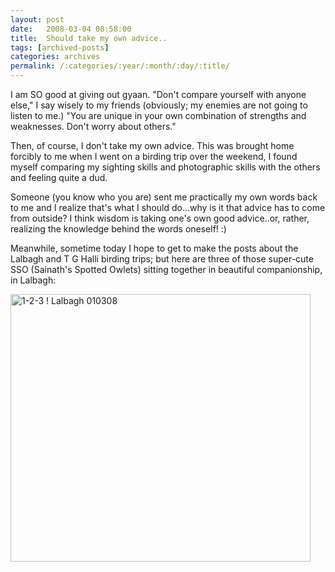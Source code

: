 ```yaml
---
layout: post
date:	2008-03-04 08:58:00
title:  Should take my own advice..
tags: [archived-posts]
categories: archives
permalink: /:categories/:year/:month/:day/:title/
---
```

I am SO good at giving out gyaan. "Don't compare yourself with anyone else," I say wisely to my friends (obviously; my enemies are not going to listen to me.) "You are unique in your own combination of strengths and weaknesses. Don't worry about others."

Then, of course, I don't take my own advice. This was brought home forcibly to me when I went on a birding trip over the weekend, I found myself comparing my sighting skills and photographic skills with the others and feeling quite a dud. 

Someone (you know who you are) sent me practically my own words back to me and I realize that's what I should do...why is it that advice has to come from outside? I think wisdom is taking one's own good advice..or, rather, realizing the knowledge behind the words oneself! :)

Meanwhile, sometime today I hope to get to make the posts about the Lalbagh and T G Halli birding trips; but here are three of those super-cute SSO (Sainath's Spotted Owlets) sitting together in beautiful companionship, in Lalbagh:


<a href="http://www.flickr.com/photos/23605368@N06/2307800314/" title="1-2-3 ! Lalbagh 010308 by feb8onwards, on Flickr"><img src="http://farm3.static.flickr.com/2082/2307800314_a17bbc18cc_o.jpg" width="480" height="428" alt="1-2-3 ! Lalbagh 010308" /></a>
